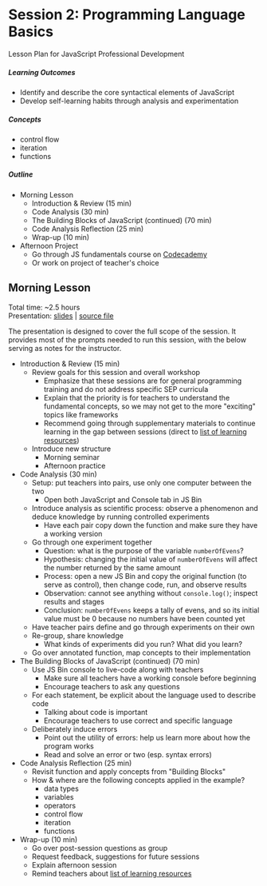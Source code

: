# Session 2: Programming Language Basics

Lesson Plan for JavaScript Professional Development

##### Learning Outcomes

- Identify and describe the core syntactical elements of JavaScript
- Develop self-learning habits through analysis and experimentation

##### Concepts

- control flow
- iteration
- functions

##### Outline

- Morning Lesson
  - Introduction & Review (15 min)
  - Code Analysis (30 min)
  - The Building Blocks of JavaScript (continued) (70 min)
  - Code Analysis Reflection (25 min)
  - Wrap-up (10 min)
- Afternoon Project
  - Go through JS fundamentals course on [Codecademy](https://www.codecademy.com/learn/javascript)
  - Or work on project of teacher's choice

## Morning Lesson

Total time: ~2.5 hours  
Presentation: [slides][s2-slides] | [source file](slides.md)

The presentation is designed to cover the full scope of the session. It provides most of the prompts needed to run this session, with the below serving as notes for the instructor.

- Introduction & Review (15 min)
  - Review goals for this session and overall workshop
    - Emphasize that these sessions are for general programming training and do not address specific SEP curricula
    - Explain that the priority is for teachers to understand the fundamental concepts, so we may not get to the more "exciting" topics like frameworks
    - Recommend going through supplementary materials to continue learning in the gap between sessions (direct to [list of learning resources](../README.md#resources))
  - Introduce new structure
    - Morning seminar
    - Afternoon practice
- Code Analysis (30 min)
  - Setup: put teachers into pairs, use only one computer between the two
    - Open both JavaScript and Console tab in JS Bin
  - Introduce analysis as scientific process: observe a phenomenon and deduce knowledge by running controlled experiments
    - Have each pair copy down the function and make sure they have a working version
  - Go through one experiment together
    - Question: what is the purpose of the variable `numberOfEvens`?
    - Hypothesis: changing the initial value of `numberOfEvens` will affect the number returned by the same amount
    - Process: open a new JS Bin and copy the original function (to serve as control), then change code, run, and observe results
    - Observation: cannot see anything without `console.log()`; inspect results and stages
    - Conclusion: `numberOfEvens` keeps a tally of evens, and so its initial value must be 0 because no numbers have been counted yet
  - Have teacher pairs define and go through experiments on their own
  - Re-group, share knowledge
    - What kinds of experiments did you run? What did you learn?
  - Go over annotated function, map concepts to their implementation
- The Building Blocks of JavaScript (continued) (70 min)
  - Use JS Bin console to live-code along with teachers
    - Make sure all teachers have a working console before beginning
    - Encourage teachers to ask any questions
  - For each statement, be explicit about the language used to describe code
    - Talking about code is important
    - Encourage teachers to use correct and specific language
  - Deliberately induce errors
    - Point out the utility of errors: help us learn more about how the program works
    - Read and solve an error or two (esp. syntax errors)
- Code Analysis Reflection (25 min)
  - Revisit function and apply concepts from "Building Blocks"
  - How & where are the following concepts applied in the example?
    - data types
    - variables
    - operators
    - control flow
    - iteration
    - functions
- Wrap-up (10 min)
  - Go over post-session questions as group
  - Request feedback, suggestions for future sessions
  - Explain afternoon session
  - Remind teachers about [list of learning resources](../README.md#resources)

[s2-slides]:https://swipe.to/3534fx
